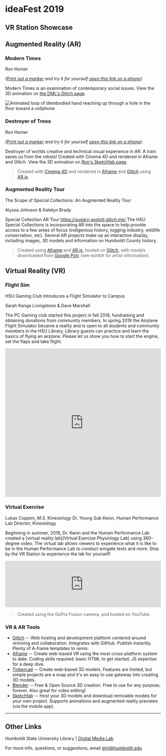# ideaFest 2019

## VR Station Showcase

## Augmented Reality (AR)

### Modern Times
Ron Homer

_([Print out a marker](assets/hiroMarker.pdf) and try it for yourself [open this link on a phone](https://modern-times.glitch.me/))._

Modern Times is an examination of contemporary social issues. View the 3D animation on [the DML's Glitch page](https://hand-reaching-orbit.glitch.me).

![Animated loop of diembodied hand reaching up through a hole in the floor toward a cellphone](images/reachinghand.gif)

### Destroyer of Trees
Ron Homer

_([Print out a marker](assets/hiroMarker.pdf) and try it for yourself [open this link on a phone](https://modern-times.glitch.me/))._

Destroyer of worlds creative and technical visual experience in AR. A train saves us from the robots!
Created with Cinema 4D and rendered in Aframe and Glitch. View the 3D animation on [Ron's Sketchfab page](https://sketchfab.com/3d-models/destroy-all-trees-3f7c740435bf44b8a5ed739767576fed).

> Created with [Cinema 4D](https://www.maxon.net/en-us/) and rendered in [Aframe](https://aframe.io/) and [Glitch](https://glitch.com/) using [AR.js](https://github.com/jeromeetienne/AR.js/blob/master/README.md).

### Augmented Reality Tour
The Scope of Special Collections: An Augmented Reality Tour

Alyssa Johnson & Katelyn Brady

Special Collection AR Tour
https://sugary-axolotl.glitch.me/
The HSU Special Collections is incorporating AR into the space to help provide access to a few areas of focus (indigenous history, logging industry, wildlife conservation, etc). Several AR projects make up an interactive display, including images, 3D models and information on Humboldt County history.

> Created using [Aframe](https://aframe.io/) and [AR.js](https://github.com/jeromeetienne/AR.js/blob/master/README.md), hosted on [Glitch](https://glitch.com/), with models downloaded from [Google Poly](https://poly.google.com/) (see exhibit for artist information).


## Virtual Reality (VR)

### Flight Sim
HSU Gaming Club Introduces a Flight Simulator to Campus

Sarah Kanga Livingstone & Dave Marshall

The PC Gaming club started this project in fall 2018, fundraising and obtaining donations from community members. In spring 2019 the Airplane Flight Simulator became a reality and is open to all students and community members in the HSU Library. Library guests can practice and learn the basics of flying an airplane. Please let us show you how to start the engine, set the flaps and take flight.

<iframe width="100%" height="480px" src="https://poly.google.com/view/4-Kti_Mzyqa/embed?chrome=min" frameborder="0" style="border:none;" allowvr="yes" allow="vr; xr; accelerometer; magnetometer; gyroscope; autoplay;" allowfullscreen mozallowfullscreen="true" webkitallowfullscreen="true" onmousewheel="" ></iframe>

### Virtual Exercise
Lukas Coppen, M.S. Kinesiology Dr. Young Sub Kwon, Human Performance Lab Director, Kinesiology

Beginning in summer, 2018, Dr. Kwon and the Human Performance Lab created a [virtual reality lab](Virtual Exercise Physiology Lab) using 360-degree video. The virtual lab allows viewers to experience what it is like to be in the Human Performance Lab to conduct wingate tests and more. Stop by the VR Station to experience the lab for yourself!

<iframe width="100%" src="https://www.youtube.com/embed/Hr_G41VJZz8?list=PLwpq99KyPky-unsKGjQUgA0hPnldS-UuL" frameborder="0" allow="accelerometer; autoplay; encrypted-media; gyroscope; picture-in-picture" allowfullscreen></iframe>

> Created using the GoPro Fusion camera, and hosted on YouTube.

### VR & AR Tools

+ [Glitch](https://glitch.com/) -- Web hosting and development platform centered around remixing and collaboration. Integrates with GitHub. Publish instantly. Plenty of A-frame templates to remix.
+ [Aframe](https://aframe.io/) -- Create web-based VR using the most cross-platform system to date. Coding skills required: basic HTML to get started, JS expertise for a deep dive.
+ [Tinkercad](https://www.tinkercad.com/) -- Create web-based 3D models. Features are limited, but simple projects are a snap and it's an easy to use gateway into creating 3D models.
+ [Blender](https://www.blender.org/) -- Free & Open Source 3D creation. Free to use for any purpose, forever.
Also great for video editing!
+ [Sketchfab](https://sketchfab.com/) -- Host your 3D models and download remixable models for your own project. Supports animations and augmented reality previews (via the mobile app).

---
## Other Links
Humboldt State University Library | [Digital Media Lab](http://libguides.humboldt.edu/dml)

For more info, questions, or suggestions, email dml@humboldt.edu

